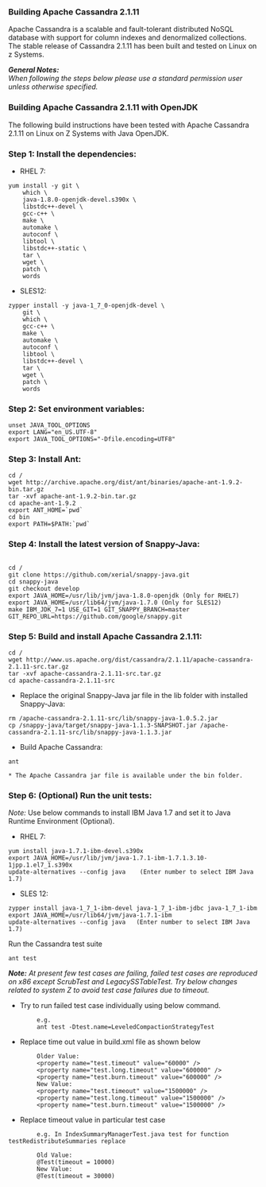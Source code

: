 ### Building Apache Cassandra 2.1.11

Apache Cassandra is a scalable and fault-tolerant distributed NoSQL database with support for column indexes and denormalized collections. The stable release of Cassandra 2.1.11 has been built and tested on Linux on z Systems.

_**General Notes:**_ 	 
_When following the steps below please use a standard permission user unless otherwise specified._

### Building Apache Cassandra 2.1.11 with OpenJDK

The following build instructions have been tested with Apache Cassandra 2.1.11 on Linux on Z Systems with Java OpenJDK.

### Step 1: Install the dependencies:

* RHEL 7:
```
yum install -y git \
    which \
    java-1.8.0-openjdk-devel.s390x \
    libstdc++-devel \
    gcc-c++ \
    make \
    automake \
    autoconf \
    libtool \
    libstdc++-static \
    tar \
    wget \
    patch \
    words
```
* SLES12:
```
zypper install -y java-1_7_0-openjdk-devel \
    git \
    which \
    gcc-c++ \
    make \
    automake \
    autoconf \
    libtool \
    libstdc++-devel \
    tar \
    wget \
    patch \
    words
```
### Step 2: Set environment variables:
```    
unset JAVA_TOOL_OPTIONS
export LANG="en_US.UTF-8"
export JAVA_TOOL_OPTIONS="-Dfile.encoding=UTF8"
```        
### Step 3: Install Ant:
```
cd /
wget http://archive.apache.org/dist/ant/binaries/apache-ant-1.9.2-bin.tar.gz
tar -xvf apache-ant-1.9.2-bin.tar.gz
cd apache-ant-1.9.2
export ANT_HOME=`pwd`
cd bin
export PATH=$PATH:`pwd`
```
### Step 4: Install the latest version of Snappy-Java:
 ```

cd /
git clone https://github.com/xerial/snappy-java.git
cd snappy-java
git checkout develop
export JAVA_HOME=/usr/lib/jvm/java-1.8.0-openjdk (Only for RHEL7)
export JAVA_HOME=/usr/lib64/jvm/java-1.7.0 (Only for SLES12)
make IBM_JDK_7=1 USE_GIT=1 GIT_SNAPPY_BRANCH=master GIT_REPO_URL=https://github.com/google/snappy.git
```        
### Step 5: Build and install Apache Cassandra 2.1.11:
```
cd /
wget http://www.us.apache.org/dist/cassandra/2.1.11/apache-cassandra-2.1.11-src.tar.gz
tar -xvf apache-cassandra-2.1.11-src.tar.gz
cd apache-cassandra-2.1.11-src
```        
* Replace the original Snappy-Java jar file in the lib folder with installed Snappy-Java:
```
rm /apache-cassandra-2.1.11-src/lib/snappy-java-1.0.5.2.jar
cp /snappy-java/target/snappy-java-1.1.3-SNAPSHOT.jar /apache-cassandra-2.1.11-src/lib/snappy-java-1.1.3.jar
```    
* Build Apache Cassandra:
```
ant
```
    * The Apache Cassandra jar file is available under the bin folder.
    
### Step 6: (Optional) Run the unit tests:
_*Note:*_ 
Use below commands to install IBM Java 1.7 and set it to Java Runtime Environment (Optional).

* RHEL 7:
```
yum install java-1.7.1-ibm-devel.s390x
export JAVA_HOME=/usr/lib/jvm/java-1.7.1-ibm-1.7.1.3.10-1jpp.1.el7_1.s390x
update-alternatives --config java    (Enter number to select IBM Java 1.7) 
```
* SLES 12:
```
zypper install java-1_7_1-ibm-devel java-1_7_1-ibm-jdbc java-1_7_1-ibm
export JAVA_HOME=/usr/lib64/jvm/java-1.7.1-ibm
update-alternatives --config java   (Enter number to select IBM Java 1.7)
```

Run the Cassandra test suite         
```
ant test
```        
_**Note:**_ 
_At present few test cases are failing, failed test cases are reproduced on x86 except ScrubTest and LegacySSTableTest. Try below changes related to system Z to avoid test case failures due to timeout._
    
*  Try to run failed test case individually using below command.
```
        e.g.
        ant test -Dtest.name=LeveledCompactionStrategyTest
```
*  Replace time out value in build.xml file as shown below
```
        Older Value:
        <property name="test.timeout" value="60000" />
        <property name="test.long.timeout" value="600000" />
        <property name="test.burn.timeout" value="600000" /> 
        New Value:
        <property name="test.timeout" value="1500000" />
        <property name="test.long.timeout" value="1500000" />
        <property name="test.burn.timeout" value="1500000" /> 
```
*  Replace timeout value in particular test case
```
        e.g. In IndexSummaryManagerTest.java test for function testRedistributeSummaries replace
        
        Old Value:
        @Test(timeout = 10000) 
        New Value:
        @Test(timeout = 30000)
``` 